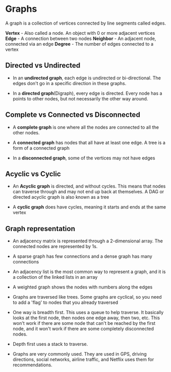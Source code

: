 # Graphs

 A graph is a collection of vertices connected by line segments called edges.
 
 __Vertex__ - Also called a node. An object with 0 or more adjacent vertices
 __Edge__ - A connection between two nodes
 __Neighbor__ - An adjacent node, connected via an edge
 __Degree__ - The number of edges connected to a vertex

 ## Directed vs Undirected

 - In an __undirected graph__, each edge is undirected or bi-directional. The edges don't go in a specific direction in these graphs.

 - In a __directed graph__(Digraph), every edge is directed. Every node has a points to other nodes, but not necessarily the other way around. 

 ## Complete vs Connected vs Disconnected

 - A __complete graph__ is one where all the nodes are connected to all the other nodes. 

 - A __connected graph__ has nodes that all have at least one edge. A tree is a form of a connected graph

- In a __disconnected graph__, some of the vertices may not have edges

## Acyclic vs Cyclic

 - An __Acyclic graph__ is directed, and without cycles. This means that nodes can traverse through and may not end up back at themselves. A DAG or directed acyclic graph is also known as a tree

 - A __cyclic graph__ does have cycles, meaning it starts and ends at the same vertex

## Graph representation

 - An adjacency matrix is represented through a 2-dimensional array. The connected nodes are represented by 1s. 

 - A sparse graph has few connections and a dense graph has many connections

 - An adjacency list is the most common way to represent a graph, and it is a collection of the linked lists in an array

 - A weighted graph shows the nodes with numbers along the edges

 - Graphs are traversed like trees. Some graphs are cyclical, so you need to add a 'flag' to nodes that you already traversed

 - One way is breadth first. This uses a queue to help traverse. It basically looks at the first node, then nodes one edge away, then two, etc. This won't work if there are some node that can't be reached by the first node, and it won't work if there are some completely disconnected nodes. 

 - Depth first uses a stack to traverse. 

 - Graphs are very commonly used. They are used in GPS, driving directions, social networks, airline traffic, and Netflix uses them for recommendations. 